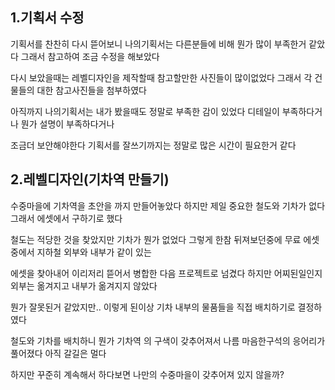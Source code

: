 ## 1.기획서 수정
기획서를 찬찬히 다시 뜯어보니 나의기획서는 다른분들에 비해 뭔가 많이 부족한거 같았다 그래서 참고하여 조금 수정을 해보았다 

다시 보았을때는 레벨디자인을 제작할때 참고할만한 사진들이 많이없었다 그래서 각 건물들의 대한 참고사진들을 첨부하였다 

아직까지 나의기획서는 내가 봤을때도 정말로 부족한 감이 있었다 디테일이 부족하다거나 뭔가 설명이 부족하다거나 

조금더 보안해야한다 기획서를 잘쓰기까지는 정말로 많은 시간이 필요한거 같다

## 2.레벨디자인(기차역 만들기)

수중마을에 기차역을 초안을 까지 만들어놓았다 하지만 제일 중요한 철도와 기차가 없다 그래서 에셋에서 구하기로 했다 

철도는 적당한 것을 찾았지만 기차가 뭔가 없었다 그렇게 한참 뒤져보던중에 무료 에셋중에서 지하철 외부와 내부가 같이 있는 

에셋을 찾아내어 이리저리 뜯어서 병합한 다음 프로젝트로 넘겼다 하지만 어찌된일인지 외부는 옮겨지고 내부가 옮겨지지 않았다 

뭔가 잘못된거 같았지만.. 이렇게 된이상 기차 내부의 물품들을 직접 배치하기로 결정하였다

철도와 기차를 배치하니 뭔가 기차역 의 구색이 갖추어져서 나름 마음한구석의 응어리가 풀어졌다 아직 갈길은 멀다 

하지만 꾸준히 계속해서 하다보면 나만의 수중마을이 갖추어져 있지 않을까?
